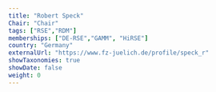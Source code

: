 ```yaml
---
title: "Robert Speck"
Chair: "Chair"
tags: ["RSE","RDM"]
memberships: ["DE-RSE","GAMM", "HiRSE"]
country: "Germany"
externalUrl: "https://www.fz-juelich.de/profile/speck_r"
showTaxonomies: true
showDate: false
weight: 0
---
```

